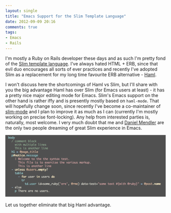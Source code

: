 ```yaml
---
layout: single
title: "Emacs Support for the Slim Template Language"
date: 2012-09-09 20:16
comments: true
tags:
- Emacs
- Rails
---
```


I'm mostly a Ruby on Rails developer these days and as such I'm pretty
fond of the [Slim template language](http://slim-lang.com). I've
always hated HTML + ERB, since that evil duo encourages all sorts of
ever practices and recently I've adopted Slim as a replacement for
my long time favourite ERB alternative - [Haml](http://haml-lang.com).

I won't discuss here the shortcomings of Haml vs Slim, but I'll share
with you the big advantage Haml has over Slim (for Emacs users at
least) - it has a pretty nice major editing mode for Emacs. Slim's
Emacs support on the other hand is rather iffy and is presently mostly
based on `haml-mode`. That will hopefully change soon, since recently
I've become a co-maintainer of
[slim-mode](http://github.com/minad/emacs-slim) and I plan to improve
it as much as I can (currently I'm mostly working on precise
font-locking). Any help from interested parties is, naturally, most
welcome. I very much doubt that me and
[Daniel Mendler](https://github.com/minad) are the only two people
dreaming of great Slim experience in Emacs.

![slim-mode](/assets/images/slim-mode.png)

Let us together eliminate that big Haml advantage.
